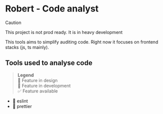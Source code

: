 # Robert - Code analyst

> [!CAUTION]
> This project is not prod ready. It is in heavy development

This tools aims to simplify auditing code. Right now it focuses on frontend stacks (js, ts mainly).

## Tools used to analyse code

> **Legend**  
> 📝 Feature in design  
> 🚧 Feature in development  
> ✅ Feature available  

- 📝 eslint
- 📝 prettier
